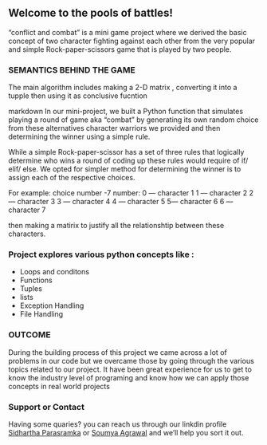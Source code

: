 ## Welcome to the pools of battles!


“conflict and combat” is a mini game project where we derived the basic concept of two character fighting against each other from the very popular and simple Rock-paper-scissors game that is played by two people.
### SEMANTICS BEHIND THE GAME 

The main algorithm includes making a 2-D matrix , converting it into a tupple then using it as conclusive fucntion

markdown
In our mini-project, we built a Python function that simulates playing a
round of game aka “combat” by generating its own random choice from these
alternatives character warriors we provided and then determining 
the winner using a simple rule.

While a simple Rock-paper-scissor has a set of three rules that logically 
determine who wins a round of  coding up these rules would require  of
if/ elif/ else. We opted for simpler method for determining the winner is to assign
each of the respective choices. 

For example: choice number -7 number:
0 — character 1 
1 — character 2 
2 — character 3 
3 — character 4 
4 — character 5 
5— character 6
6 — character 7

then making a matirix to justify all the relationshtip between these characters.



### Project explores various python concepts like :

- Loops and conditons
- Functions
- Tuples
- lists
- Exception Handling
- File Handling


### OUTCOME

During the building process of this project we came across a lot of problems in our code but we overcame those by going through the various topics related to our project. It have been great experience for us to get to know the industry level of programing and know how we can apply those concepts in real world projects

### Support or Contact

Having some quaries? you can reach us through our linkdin profile [Sidhartha Parasramka](https://www.linkedin.com/in/sidhartha-parasramka/) or [Soumya Agrawal](https://www.linkedin.com/in/soumyaagrawal427/) and we’ll help you sort it out.
